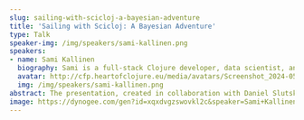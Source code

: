 ```yaml
---
slug: sailing-with-scicloj-a-bayesian-adventure
title: 'Sailing with Scicloj: A Bayesian Adventure'
type: Talk
speaker-img: /img/speakers/sami-kallinen.png
speakers:
- name: Sami Kallinen
  biography: Sami is a full-stack Clojure developer, data scientist, and the founder of 8-bit-sheep.com, with experience in leading digital products and media strategy since the early 1990s. Sami has been working at KP System in Växjö, Sweden, for the past three years.
  avatar: http://cfp.heartofclojure.eu/media/avatars/Screenshot_2024-05-15_at_16.19.25_Gy4G1uZ.png
  img: /img/speakers/sami-kallinen.png
abstract: The presentation, created in collaboration with Daniel Slutsky and the Scicloj community, discusses the Scicloj project and the data science tools for Clojure. Sami Kallinen shares his personal journey of learning to sail during the Covid-19 pandemic. The main focus of the presentation is on Polar diagrams, which are crucial for assessing a boat's performance, important for racing tactics and choosing the optimal sailing routes. The speaker has collected and analyzes various data points to create these diagrams for a 46-year-old Finnish half-tonner cruising sailboat with a classic design. The primary focus is on showcasing how Clojure's data science tools are used to analyze data and construct models, especially through Bayesian analysis.
image: https://dynogee.com/gen?id=xqxdvgzswovkl2c&speaker=Sami+Kallinen&title=Sailing+with+Scicloj%3A+A+Bayesian+Adventure&type=Talk&img=https%3A//2024.heartofclojure.eu/img/speakers/sami-kallinen.png
---
```

